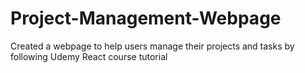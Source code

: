 # Project-Management-Webpage
 Created a webpage to help users manage their projects and tasks by following Udemy React course tutorial

